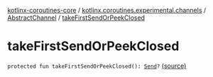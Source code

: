 [kotlinx-coroutines-core](../../index.md) / [kotlinx.coroutines.experimental.channels](../index.md) / [AbstractChannel](index.md) / [takeFirstSendOrPeekClosed](.)

# takeFirstSendOrPeekClosed

`protected fun takeFirstSendOrPeekClosed(): `[`Send`](-send/index.md)`?` [(source)](http://github.com/kotlin/kotlinx.coroutines/tree/master/kotlinx-coroutines-core/src/main/kotlin/kotlinx/coroutines/experimental/channels/AbstractChannel.kt#L222)